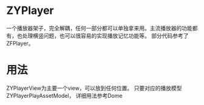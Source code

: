 # ZYPlayer
一个播放器架子，完全解耦，任何一部分都可以单独拿来用。主流播放器的功能都有，也处理横竖问题，也可以很容易的实现播放记忆功能等。
部分代码参考了ZFPlayer。


# 用法
ZYPlayerView为主要一个view，可以放到任何位置。
只要对应的播放模型ZYPlayerPlayAssetModel，
详细用法参考Dome
